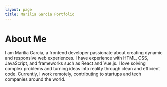 ```yaml
---
layout: page
title: Marilia Garcia Portfolio
---
```


# About Me

I am Marilia Garcia, a frontend developer passionate about creating dynamic and responsive web experiences. I have experience with HTML, CSS, JavaScript, and frameworks such as React and Vue.js. I love solving complex problems and turning ideas into reality through clean and efficient code. Currently, I work remotely, contributing to startups and tech companies around the world.
